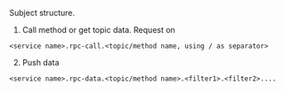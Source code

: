 Subject structure.

1. Call method or get topic data. Request on
```
<service name>.rpc-call.<topic/method name, using / as separator>
```

2. Push data

```
<service name>.rpc-data.<topic/method name>.<filter1>.<filter2>....
```